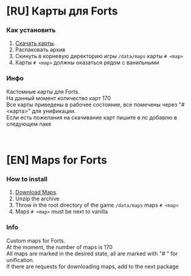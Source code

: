 # [RU] Карты для Forts
 ### Как установить
  1. [Скачать карты](https://github.com/Nix-Fractal/forts-map-pack/archive/refs/heads/main.zip).
  2. Распаковать архив
  3. Скинуть в корневую директорию игры `/data/maps` карты `# <map>`
  4. Карты `# <map>` должны оказаться рядом с ванильными

 ### Инфо
  Кастомные карты для Forts.<br>
  На данный момент количество карт 170<br>
  Все карты приведены в рабочее состояние, все помечены через "# <карта>" для унификации.<br>
  Если есть пожелания на скачивание карт пишите в лс добавлю в следующем паке

<br>

# [EN] Maps for Forts
 ### How to install
  1. [Download Maps](https://github.com/Nix-Fractal/forts-map-pack/archive/refs/heads/main.zip).
  2. Unzip the archive
  3. Throw in the root directory of the game `/data/maps` maps `# <map>`
  4. Maps `# <map>` must be next to vanilla

 ### Info
  Custom maps for Forts.<br>
  At the moment, the number of maps is 170<br>
  All maps are marked in the desired state, all are marked with "# <map>" for unification.<br>
  If there are requests for downloading maps, add to the next package

<br>